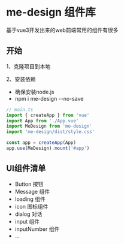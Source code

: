 # me-design 组件库
 基于vue3开发出来的web前端常用的组件有很多
 
## 开始

1、克隆项目到本地

2、安装依赖 

- 确保安装node.js
- npm i me-design --no-save


``` javascript
// main.ts
import { createApp } from 'vue'
import App from './App.vue'
import MeDesign from 'me-design'
import 'me-design/dist/style.css'

const app = createApp(App)
app.use(MeDesign).mount('#app')

```

## UI组件清单
- Button 按钮
- Message 组件
- loading 组件
- icon 图标组件
- dialog 对话
- input 组件
- inputNumber 组件
- ...